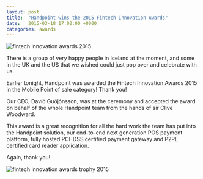```yaml
---
layout: post
title:  "Handpoint wins the 2015 Fintech Innovation Awards"
date:   2015-03-18 17:00:00 +0000
categories: awards
---
```


<img class="ui medium centered image" src="https://handpoint.imgix.net/web/images/logos/fintech-innovation-awards-2015.png" alt="fintech innovation awards 2015">

There is a group of very happy people in Iceland at the moment, and some in the UK and the US that we wished could just pop over and celebrate with us.

Earlier tonight, Handpoint was awarded the Fintech Innovation Awards 2015 in the Mobile Point of sale category! Thank you!

Our CEO, Davíð Guðjónsson, was at the ceremony and accepted the award on behalf of the whole Handpoint team from the hands of sir Clive Woodward.

This award is a great recognition for all the hard work the team has put into the Handpoint solution, our end-to-end next generation POS payment platform, fully hosted PCI-DSS certified payment gateway and P2PE certified card reader application.

Again, thank you!

<img class="ui medium centered image" src="https://handpoint.imgix.net/web/images/misc-photos/david-and-clive-woodward.jpg" alt="fintech innovation awards trophy 2015">

